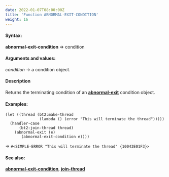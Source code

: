 ```yaml
---
date: 2022-01-07T08:00:00Z
title: 'Function ABNORMAL-EXIT-CONDITION'
weight: 16
---
```


#### Syntax:

**abnormal-exit-condition** => condition

#### Arguments and values:

*condition* -> a condition object.

#### Description

Returns the terminating condition of an
[**abnormal-exit**](../abnormal-exit) condition object.

#### Examples:

```
(let ((thread (bt2:make-thread
               (lambda () (error "This will terminate the thread")))))
  (handler-case
      (bt2:join-thread thread)
    (abnormal-exit (e)
       (abnormal-exit-condition e))))
```
=> `#<SIMPLE-ERROR "This will terminate the thread" {10043E01F3}>`

#### See also:

[**abnormal-exit-condition**](../abnormal-exit-condition),
[**join-thread**](../join-thread)
